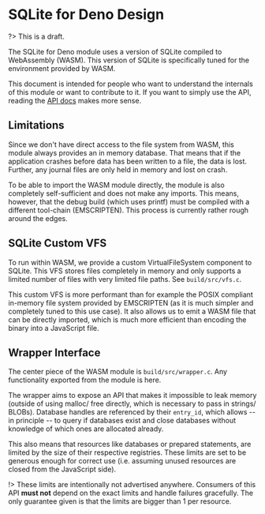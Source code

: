 # SQLite for Deno Design

?> This is a draft.

The SQLite for Deno module uses a version of SQLite compiled to WebAssembly (WASM). This version
of SQLite is specifically tuned for the environment provided by WASM.

This document is intended for people who want to understand the internals of this module or
want to contribute to it. If you want to simply use the API, reading the [API docs](api.md) makes
more sense.

## Limitations
Since we don't have direct access to the file system from WASM, this module always provides an
in memory database. That means that if the application crashes before data has been written to
a file, the data is lost. Further, any journal files are only held in memory and lost on crash.

To be able to import the WASM module directly, the module is also completely self-sufficient and
does not make any imports. This means, however, that the debug build (which uses printf)
must be compiled with a different tool-chain (EMSCRIPTEN). This process is currently rather
rough around the edges.

## SQLite Custom VFS
To run within WASM, we provide a custom VirtualFileSystem component to SQLite. This VFS stores
files completely in memory and only supports a limited number of files with very limited file
paths. See `build/src/vfs.c`.

This custom VFS is more performant than for example the POSIX compliant in-memory file system
provided by EMSCRIPTEN (as it is much simpler and completely tuned to this use case). It also
allows us to emit a WASM file that can be directly imported,
which is much more efficient than encoding the binary into a JavaScript file.

## Wrapper Interface
The center piece of the WASM module is `build/src/wrapper.c`. Any functionality exported from the
module is here.

The wrapper aims to expose an API that makes it impossible to leak memory (outside of using malloc/
free directly, which is necessary to pass in strings/ BLOBs). Database handles are referenced by
their `entry_id`, which allows -- in principle -- to query if databases exist and close databases
without knowledge of which ones are allocated already.

This also means that resources like databases or prepared statements, are limited by the size of
their respective registries. These limits are set to be generous enough for correct use (i.e.
assuming unused resources are closed from the JavaScript side).

!> These limits are intentionally not advertised anywhere. Consumers of this API **must not** depend on
the exact limits and handle failures gracefully. The only guarantee given is that the limits are
bigger than 1 per resource.

